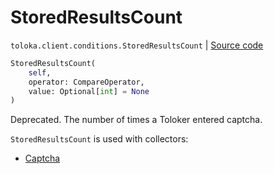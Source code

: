 # StoredResultsCount
`toloka.client.conditions.StoredResultsCount` | [Source code](https://github.com/Toloka/toloka-kit/blob/v1.1.1/src/client/conditions.py#L319)

```python
StoredResultsCount(
    self,
    operator: CompareOperator,
    value: Optional[int] = None
)
```

Deprecated. The number of times a Toloker entered captcha.


`StoredResultsCount` is used with collectors:
- [Captcha](toloka.client.collectors.Captcha.md)

